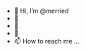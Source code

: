 - 👋 Hi, I’m @merried
- 👀 
- 🌱 
- 💞️ 
- 📫 How to reach me ...

<!---
merried9/merried9 is a ✨ special ✨ repository because its `README.md` (this file) appears on your GitHub profile.
You can click the Preview link to take a look at your changes.
--->
